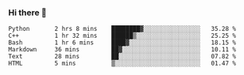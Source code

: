 ### Hi there 👋

<!--START_SECTION:waka-->

```text
Python       2 hrs 8 mins    ████████▓░░░░░░░░░░░░░░░░   35.28 %
C++          1 hr 32 mins    ██████▒░░░░░░░░░░░░░░░░░░   25.25 %
Bash         1 hr 6 mins     ████▓░░░░░░░░░░░░░░░░░░░░   18.15 %
Markdown     36 mins         ██▓░░░░░░░░░░░░░░░░░░░░░░   10.11 %
Text         28 mins         ██░░░░░░░░░░░░░░░░░░░░░░░   07.82 %
HTML         5 mins          ▒░░░░░░░░░░░░░░░░░░░░░░░░   01.47 %
```

<!--END_SECTION:waka-->
